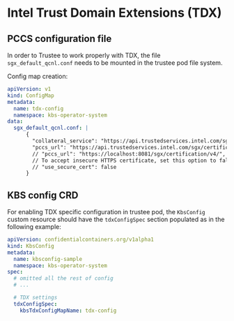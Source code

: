 # Intel Trust Domain Extensions (TDX)

## PCCS configuration file

In order to Trustee to work properly with TDX, the file `sgx_default_qcnl.conf` needs to be mounted in the trustee pod file system.

Config map creation:

```yaml
apiVersion: v1
kind: ConfigMap
metadata:
  name: tdx-config
  namespace: kbs-operator-system
data:
  sgx_default_qcnl.conf: |
      {
        "collateral_service": "https://api.trustedservices.intel.com/sgx/certification/v4/",
        "pccs_url": "https://api.trustedservices.intel.com/sgx/certification/v4/"
        // "pccs_url": "https://localhost:8081/sgx/certification/v4/",
        // To accept insecure HTTPS certificate, set this option to false
        // "use_secure_cert": false
      }
```

## KBS config CRD

For enabling TDX specific configuration in trustee pod, the `KbsConfig` custom resource should have the `tdxConfigSpec` section populated as in the following example:

```yaml
apiVersion: confidentialcontainers.org/v1alpha1
kind: KbsConfig
metadata:  
  name: kbsconfig-sample
  namespace: kbs-operator-system
spec:
  # omitted all the rest of config
  # ...

  # TDX settings
  tdxConfigSpec:
    kbsTdxConfigMapName: tdx-config
```
